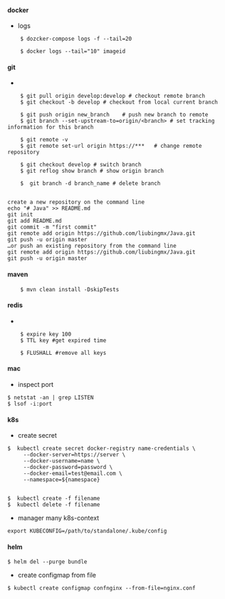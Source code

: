 #### docker
- logs
```
	$ dozcker-compose logs -f --tail=20

	$ docker logs --tail="10" imageid
```

#### git

- 
```
	$ git pull origin develop:develop # checkout remote branch
	$ git checkout -b develop # checkout from local current branch
	
	$ git push origin new_branch    # push new branch to remote
	$ git branch --set-upstream-to=origin/<branch> # set tracking information for this branch
	
	$ git remote -v
	$ git remote set-url origin https://***   # change remote repository
	
	$ git checkout develop # switch branch
	$ git reflog show branch # show origin branch
	
	$  git branch -d branch_name # delete branch


create a new repository on the command line
echo "# Java" >> README.md
git init
git add README.md
git commit -m "first commit"
git remote add origin https://github.com/liubingmx/Java.git
git push -u origin master
…or push an existing repository from the command line
git remote add origin https://github.com/liubingmx/Java.git
git push -u origin master
```
#### maven

```
	$ mvn clean install -DskipTests
```

#### redis
- 
```
	$ expire key 100
	$ TTL key #get expired time 

	$ FLUSHALL #remove all keys
```

#### mac

- inspect port
```
$ netstat -an | grep LISTEN
$ lsof -i:port
```

#### k8s

- create secret 
```
$  kubectl create secret docker-registry name-credentials \
 	 --docker-server=https://server \
	 --docker-username=name \
	 --docker-password=password \
	 --docker-email=test@email.com \
	 --namespace=${namespace}


$  kubectl create -f filename
$  kubectl delete -f filename
```

- manager many k8s-context
```
export KUBECONFIG=/path/to/standalone/.kube/config
```

#### helm
```
$ helm del --purge bundle
```










- create configmap from file
```
$ kubectl create configmap confnginx --from-file=nginx.conf
```




